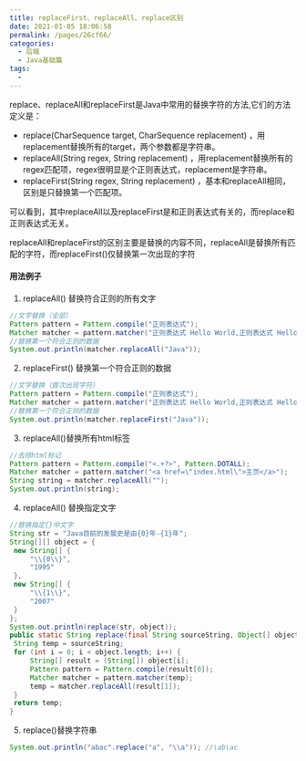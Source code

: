 ```yaml
---
title: replaceFirst、replaceAll、replace区别
date: 2021-01-05 18:06:58
permalink: /pages/26cf66/
categories:
  - 后端
  - Java基础篇
tags:
  - 
---
```


replace、replaceAll和replaceFirst是Java中常用的替换字符的方法,它们的方法定义是：

* replace(CharSequence target, CharSequence replacement) ，用replacement替换所有的target，两个参数都是字符串。
* replaceAll(String regex, String replacement) ，用replacement替换所有的regex匹配项，regex很明显是个正则表达式，replacement是字符串。
* replaceFirst(String regex, String replacement) ，基本和replaceAll相同，区别是只替换第一个匹配项。


可以看到，其中replaceAll以及replaceFirst是和正则表达式有关的，而replace和正则表达式无关。

replaceAll和replaceFirst的区别主要是替换的内容不同，replaceAll是替换所有匹配的字符，而replaceFirst()仅替换第一次出现的字符

#### 用法例子

1. replaceAll() 替换符合正则的所有文字

```java
//文字替换（全部） 
Pattern pattern = Pattern.compile("正则表达式"); 
Matcher matcher = pattern.matcher("正则表达式 Hello World,正则表达式 Hello World"); 
//替换第一个符合正则的数据 
System.out.println(matcher.replaceAll("Java")); 

```
2. replaceFirst() 替换第一个符合正则的数据

```java
//文字替换（首次出现字符） 
Pattern pattern = Pattern.compile("正则表达式"); 
Matcher matcher = pattern.matcher("正则表达式 Hello World,正则表达式 Hello World"); 
//替换第一个符合正则的数据 
System.out.println(matcher.replaceFirst("Java")); 
```

3. replaceAll()替换所有html标签

```java
//去除html标记 
Pattern pattern = Pattern.compile("<.+?>", Pattern.DOTALL); 
Matcher matcher = pattern.matcher("<a href=\"index.html\">主页</a>"); 
String string = matcher.replaceAll(""); 
System.out.println(string); 
```

4. replaceAll() 替换指定文字

```java
//替换指定{}中文字 
String str = "Java目前的发展史是由{0}年-{1}年";
String[][] object = {
 new String[] {
     "\\{0\\}",
     "1995"
 },
 new String[] {
     "\\{1\\}",
     "2007"
 }
};
System.out.println(replace(str, object));
public static String replace(final String sourceString, Object[] object) {
 String temp = sourceString;
 for (int i = 0; i < object.length; i++) {
     String[] result = (String[]) object[i];
     Pattern pattern = Pattern.compile(result[0]);
     Matcher matcher = pattern.matcher(temp);
     temp = matcher.replaceAll(result[1]);
 }
 return temp;
}
```

5. replace()替换字符串

```java
System.out.println("abac".replace("a", "\\a")); //\ab\ac 
```

